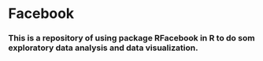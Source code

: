 Facebook
========
### This is a repository of using package RFacebook in R to do som exploratory data analysis and data visualization.
